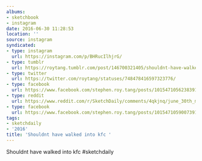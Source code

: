 ```yaml
---
albums:
- sketchbook
- instagram
date: 2016-06-30 11:28:53
location: ''
source: instagram
syndicated:
- type: instagram
  url: https://instagram.com/p/BHRucIlhjrG/
- type: tumblr
  url: https://roytang.tumblr.com/post/146700321405/shouldnt-have-walked-into-kfc-sketchdaily
- type: twitter
  url: https://twitter.com/roytang/statuses/748478416597323776/
- type: facebook
  url: https://www.facebook.com/stephen.roy.tang/posts/10154710562383912:1
- type: reddit
  url: https://www.reddit.com/r/SketchDaily/comments/4qkjnq/june_30th_mashed_potatoes/d4ttmp2/
- type: facebook
  url: https://www.facebook.com/stephen.roy.tang/posts/10154710590073912
tags:
- sketchdaily
- '2016'
title: 'Shouldnt have walked into kfc '
---
```


Shouldnt have walked into kfc #sketchdaily